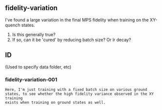 ## fidelity-variation

I've found a large variation in the final MPS fidelity when training on the XY-quench states.

1. Is this generally true?
2. If so, can it be 'cured' by reducing batch size? Or lr decay?

## ID
(Used to specify data folder, etc)
### fidelity-variation-001
    Here, I'm just training with a fixed batch size on various ground states, to see whether the high fidelity variance observed in the XY training
    exists when training on ground states as well.
    